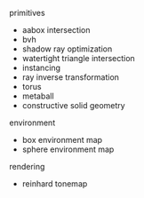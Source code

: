 primitives
 - aabox intersection
 - bvh
 - shadow ray optimization
 - watertight triangle intersection
 - instancing
 - ray inverse transformation
 - torus
 - metaball
 - constructive solid geometry

environment
 - box environment map
 - sphere environment map

rendering
 - reinhard tonemap
